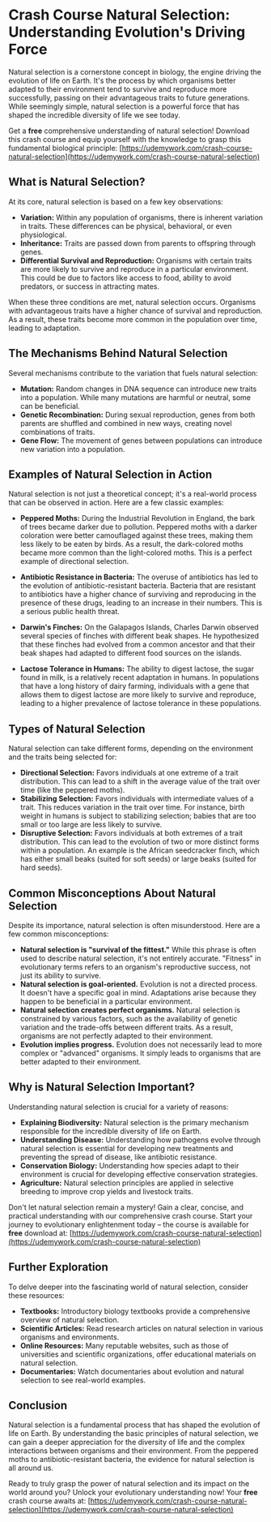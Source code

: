 # Crash Course Natural Selection: Understanding Evolution's Driving Force

Natural selection is a cornerstone concept in biology, the engine driving the evolution of life on Earth. It's the process by which organisms better adapted to their environment tend to survive and reproduce more successfully, passing on their advantageous traits to future generations. While seemingly simple, natural selection is a powerful force that has shaped the incredible diversity of life we see today.

Get a **free** comprehensive understanding of natural selection! Download this crash course and equip yourself with the knowledge to grasp this fundamental biological principle: [https://udemywork.com/crash-course-natural-selection](https://udemywork.com/crash-course-natural-selection)

## What is Natural Selection?

At its core, natural selection is based on a few key observations:

*   **Variation:** Within any population of organisms, there is inherent variation in traits. These differences can be physical, behavioral, or even physiological.
*   **Inheritance:** Traits are passed down from parents to offspring through genes.
*   **Differential Survival and Reproduction:** Organisms with certain traits are more likely to survive and reproduce in a particular environment. This could be due to factors like access to food, ability to avoid predators, or success in attracting mates.

When these three conditions are met, natural selection occurs. Organisms with advantageous traits have a higher chance of survival and reproduction. As a result, these traits become more common in the population over time, leading to adaptation.

## The Mechanisms Behind Natural Selection

Several mechanisms contribute to the variation that fuels natural selection:

*   **Mutation:** Random changes in DNA sequence can introduce new traits into a population. While many mutations are harmful or neutral, some can be beneficial.
*   **Genetic Recombination:** During sexual reproduction, genes from both parents are shuffled and combined in new ways, creating novel combinations of traits.
*   **Gene Flow:** The movement of genes between populations can introduce new variation into a population.

## Examples of Natural Selection in Action

Natural selection is not just a theoretical concept; it's a real-world process that can be observed in action. Here are a few classic examples:

*   **Peppered Moths:** During the Industrial Revolution in England, the bark of trees became darker due to pollution. Peppered moths with a darker coloration were better camouflaged against these trees, making them less likely to be eaten by birds. As a result, the dark-colored moths became more common than the light-colored moths. This is a perfect example of directional selection.

*   **Antibiotic Resistance in Bacteria:** The overuse of antibiotics has led to the evolution of antibiotic-resistant bacteria. Bacteria that are resistant to antibiotics have a higher chance of surviving and reproducing in the presence of these drugs, leading to an increase in their numbers. This is a serious public health threat.

*   **Darwin's Finches:** On the Galapagos Islands, Charles Darwin observed several species of finches with different beak shapes. He hypothesized that these finches had evolved from a common ancestor and that their beak shapes had adapted to different food sources on the islands.

*   **Lactose Tolerance in Humans:** The ability to digest lactose, the sugar found in milk, is a relatively recent adaptation in humans. In populations that have a long history of dairy farming, individuals with a gene that allows them to digest lactose are more likely to survive and reproduce, leading to a higher prevalence of lactose tolerance in these populations.

## Types of Natural Selection

Natural selection can take different forms, depending on the environment and the traits being selected for:

*   **Directional Selection:** Favors individuals at one extreme of a trait distribution. This can lead to a shift in the average value of the trait over time (like the peppered moths).
*   **Stabilizing Selection:** Favors individuals with intermediate values of a trait. This reduces variation in the trait over time. For instance, birth weight in humans is subject to stabilizing selection; babies that are too small or too large are less likely to survive.
*   **Disruptive Selection:** Favors individuals at both extremes of a trait distribution. This can lead to the evolution of two or more distinct forms within a population. An example is the African seedcracker finch, which has either small beaks (suited for soft seeds) or large beaks (suited for hard seeds).

## Common Misconceptions About Natural Selection

Despite its importance, natural selection is often misunderstood. Here are a few common misconceptions:

*   **Natural selection is "survival of the fittest."** While this phrase is often used to describe natural selection, it's not entirely accurate. "Fitness" in evolutionary terms refers to an organism's reproductive success, not just its ability to survive.
*   **Natural selection is goal-oriented.** Evolution is not a directed process. It doesn't have a specific goal in mind. Adaptations arise because they happen to be beneficial in a particular environment.
*   **Natural selection creates perfect organisms.** Natural selection is constrained by various factors, such as the availability of genetic variation and the trade-offs between different traits. As a result, organisms are not perfectly adapted to their environment.
*   **Evolution implies progress.** Evolution does not necessarily lead to more complex or "advanced" organisms. It simply leads to organisms that are better adapted to their environment.

## Why is Natural Selection Important?

Understanding natural selection is crucial for a variety of reasons:

*   **Explaining Biodiversity:** Natural selection is the primary mechanism responsible for the incredible diversity of life on Earth.
*   **Understanding Disease:** Understanding how pathogens evolve through natural selection is essential for developing new treatments and preventing the spread of disease, like antibiotic resistance.
*   **Conservation Biology:** Understanding how species adapt to their environment is crucial for developing effective conservation strategies.
*   **Agriculture:** Natural selection principles are applied in selective breeding to improve crop yields and livestock traits.

Don't let natural selection remain a mystery! Gain a clear, concise, and practical understanding with our comprehensive crash course. Start your journey to evolutionary enlightenment today – the course is available for **free** download at: [https://udemywork.com/crash-course-natural-selection](https://udemywork.com/crash-course-natural-selection)

## Further Exploration

To delve deeper into the fascinating world of natural selection, consider these resources:

*   **Textbooks:** Introductory biology textbooks provide a comprehensive overview of natural selection.
*   **Scientific Articles:** Read research articles on natural selection in various organisms and environments.
*   **Online Resources:** Many reputable websites, such as those of universities and scientific organizations, offer educational materials on natural selection.
*   **Documentaries:** Watch documentaries about evolution and natural selection to see real-world examples.

## Conclusion

Natural selection is a fundamental process that has shaped the evolution of life on Earth. By understanding the basic principles of natural selection, we can gain a deeper appreciation for the diversity of life and the complex interactions between organisms and their environment. From the peppered moths to antibiotic-resistant bacteria, the evidence for natural selection is all around us.

Ready to truly grasp the power of natural selection and its impact on the world around you? Unlock your evolutionary understanding now! Your **free** crash course awaits at: [https://udemywork.com/crash-course-natural-selection](https://udemywork.com/crash-course-natural-selection)
